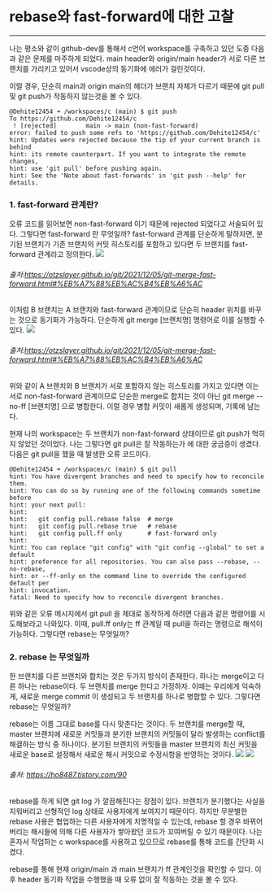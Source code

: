 # rebase와 fast-forward에 대한 고찰
---
나는 평소와 같이 github-dev를 통해서 c언어 workspace를 구축하고 있던 도중 다음과 같은 문제를 마주하게 되었다. main header와 origin/main header가 서로 다른 브랜치를 가리키고 있어서 vscode상의 동기화에 에러가 걸린것이다. 

이럴 경우, 단순히 main과 origin main의 헤더가 브랜치 자체가 다르기 때문에 git pull 및 git push가 작동하지 않는것을 볼 수 있다.

```
@Dehite12454 ➜ /workspaces/c (main) $ git push
To https://github.com/Dehite12454/c
 ! [rejected]        main -> main (non-fast-forward)
error: failed to push some refs to 'https://github.com/Dehite12454/c'
hint: Updates were rejected because the tip of your current branch is behind
hint: its remote counterpart. If you want to integrate the remote changes,
hint: use 'git pull' before pushing again.
hint: See the 'Note about fast-forwards' in 'git push --help' for details.
```
### 1. fast-forward 관계란?
오류 코드를 읽어보면 non-fast-forward 이기 때문에 rejected 되었다고 서술되어 있다.
그렇다면 fast-forward 란 무엇일까? fast-forward 관계를 단순하게 말하자면, 분기된 브랜치가 기존 브랜치의 커밋 히스토리를 포함하고 있다면 두 브랜치를 fast-forward 관계라고 정의한다.
![](https://velog.velcdn.com/images/dehite0704/post/6072709e-0429-4e31-8018-1f02f84ab96f/image.png)
###### 출처:<https://otzslayer.github.io/git/2021/12/05/git-merge-fast-forward.html#%EB%A7%88%EB%AC%B4%EB%A6%AC>
이처럼 B 브랜치는 A 브랜치와 fast-forward 관계이므로 단순히 header 위치를 바꾸는 것으로 동기화가 가능하다. 단순하게 git merge [브랜치명] 명령어로 이를 실행할 수 있다.
![](https://velog.velcdn.com/images/dehite0704/post/ac8cb2c6-5716-4519-8c9a-8a806b316b01/image.png)
###### 출처:<https://otzslayer.github.io/git/2021/12/05/git-merge-fast-forward.html#%EB%A7%88%EB%AC%B4%EB%A6%AC>
위와 같이 A 브랜치와 B 브랜치가 서로 포함하지 않는 히스토리를 가지고 있다면 이는 서로 non-fast-forward 관계이므로 단순한 merge로 합치는 것이 아닌 git merge --no-ff [브랜치명] 으로 병합한다. 이럴 경우 병합 커밋이 새롭게 생성되며, 기록에 남는다.

현재 나의 workspace는 두 브랜치가 non-fast-forward 상태이므로 git push가 먹히지 않았던 것이었다. 나는 그렇다면 git pull은 잘 작동하는가 에 대한 궁금증이 생겼다. 다음은 git pull을 했을 때 발생한 오류 코드이다.
```
@Dehite12454 ➜ /workspaces/c (main) $ git pull
hint: You have divergent branches and need to specify how to reconcile them.
hint: You can do so by running one of the following commands sometime before
hint: your next pull:
hint:
hint:   git config pull.rebase false  # merge
hint:   git config pull.rebase true   # rebase
hint:   git config pull.ff only       # fast-forward only
hint:
hint: You can replace "git config" with "git config --global" to set a default
hint: preference for all repositories. You can also pass --rebase, --no-rebase,
hint: or --ff-only on the command line to override the configured default per
hint: invocation.
fatal: Need to specify how to reconcile divergent branches.
```
위와 같은 오류 메시지에서 git pull 을 제대로 동작하게 하려면 다음과 같은 명령어를 시도해보라고 나와있다. 이때, pull.ff only는 ff 관계일 때 pull을 하라는 명령으로 해석이 가능하다. 그렇다면 rebase는 무엇일까?
### 2. rebase 는 무엇일까
한 브랜치를 다른 브랜치와 합치는 것은 두가지 방식이 존재한다. 하나는 merge이고 다른 하나는 rebase이다. 두 브랜치를 merge 한다고 가정하자. 이때는 우리에게 익숙하게, 새로운 merge commit 이 생성되고 두 브랜치를 하나로 병합할 수 있다. 그렇다면 rebase는 무엇일까?

rebase는 이름 그대로 base를 다시 맞춘다는 것이다. 두 브랜치를 merge할 때, master 브랜치에 새로운 커밋들과 분기한 브랜치의 커밋들이 달라 발생하는 conflict를 해결하는 방식 중 하나이다. 분기된 브랜치의 커밋들을 master 브랜치의 최신 커밋을 새로운 base로 설정해서 새로운 해시 커밋으로 수정사항을 반영하는 것이다.
![](https://velog.velcdn.com/images/dehite0704/post/33e2f236-784b-4159-9fb4-a38620bbda0f/image.png)
![](https://velog.velcdn.com/images/dehite0704/post/56eb602b-f68c-4a0a-bace-7cb08ead0e07/image.png)
###### 출처: <https://ho8487.tistory.com/90>
rebase를 하게 되면 git log 가 깔끔해진다는 장점이 있다.
브랜치가 분기했다는 사실을 지워버리고 선형적인 log 상태로 사용자에게 보여지기 때문이다.
하지만 무분별한 rebase 사용은 협업하는 다른 사용자에게 치명적일 수 있는데, rebase 할 경우 바뀌어 버리는 해시들에 의해 다른 사용자가 쌓아왔던 코드가 꼬여버릴 수 있기 때문이다.
나는 혼자서 작업하는 c workspace를 사용하고 있으므로 rebase를 통해 코드를 간단화 시켰다.

rebase를 통해 현재 origin/main 과 main 브랜치가 ff 관계인것을 확인할 수 있다. 이후 header 동기화 작업을 수행했을 때 오류 없이 잘 작동하는 것을 볼 수 있다.